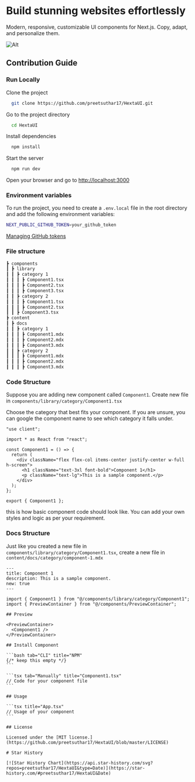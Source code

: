 # Build stunning websites effortlessly

Modern, responsive, customizable UI components for Next.js. Copy, adapt, and personalize them.

![Alt](https://repobeats.axiom.co/api/embed/5cd513309dd1bc807edd35a7da0044e27506ed5e.svg "Repobeats analytics image")

## Contribution Guide

### Run Locally

Clone the project

```bash
  git clone https://github.com/preetsuthar17/HextaUI.git
```

Go to the project directory

```bash
  cd HextaUI
```

Install dependencies

```bash
  npm install
```

Start the server

```bash
  npm run dev
```

Open your browser and go to [http://localhost:3000](http://localhost:3000)

### Environment variables

To run the project, you need to create a `.env.local` file in the root directory and add the following environment variables:

```bash
NEXT_PUBLIC_GITHUB_TOKEN=your_github_token
```

[Managing GitHub tokens](https://docs.github.com/en/authentication/keeping-your-account-and-data-secure/creating-a-personal-access-token)

### File structure

```bash
┣ components
┃ ┣ library
┃ ┃ ┣ category 1
┃ ┃ ┃ ┣ Component1.tsx
┃ ┃ ┃ ┣ Component2.tsx
┃ ┃ ┃ ┣ Component3.tsx
┃ ┃ ┣ category 2
┃ ┃ ┃ ┣ Component1.tsx
┃ ┃ ┃ ┣ Component2.tsx
┃ ┃ ┣ Component3.tsx
┣ content
┃ ┣ docs
┃ ┃ ┣ category 1
┃ ┃ ┃ ┣ Component1.mdx
┃ ┃ ┃ ┣ Component2.mdx
┃ ┃ ┃ ┣ Component3.mdx
┃ ┃ ┣ category 2
┃ ┃ ┃ ┣ Component1.mdx
┃ ┃ ┃ ┣ Component2.mdx
┃ ┃ ┃ ┣ Component3.mdx
```

### Code Structure

Suppose you are adding new component called `Component1`. Create new file in `components/library/category/Component1.tsx`

Choose the category that best fits your component. If you are unsure, you can google the component name to see which category it falls under.

```tsx
"use client";

import * as React from "react";

const Component1 = () => {
  return (
    <div className="flex flex-col items-center justify-center w-full h-screen">
      <h1 className="text-3xl font-bold">Component 1</h1>
      <p className="text-lg">This is a sample component.</p>
    </div>
  );
};

export { Component1 };
```

this is how basic component code should look like. You can add your own styles and logic as per your requirement.

### Docs Structure

Just like you created a new file in `components/library/category/Component1.tsx`, create a new file in `content/docs/category/component-1.mdx`

````mdx
---
title: Component 1
description: This is a sample component.
new: true
---

import { Component1 } from "@/components/library/category/Component1";
import { PreviewContainer } from "@/components/PreviewContainer";

## Preview

<PreviewContainer>
  <Component1 />
</PreviewContainer>

## Install Component

```bash tab="CLI" title="NPM"
{/* keep this empty */}
```

```tsx tab="Manually" title="Component1.tsx"
// Code for your component file
```

## Usage

```tsx title="App.tsx"
// Usage of your component
```

## License

Licensed under the [MIT license.](https://github.com/preetsuthar17/HextaUI/blob/master/LICENSE)

# Star History

[![Star History Chart](https://api.star-history.com/svg?repos=preetsuthar17/HextaUI&type=Date)](https://star-history.com/#preetsuthar17/HextaUI&Date)
````
